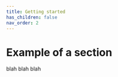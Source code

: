 ```yaml
---
title: Getting started
has_children: false
nav_order: 2
---
```


# Example of a section

blah blah blah
